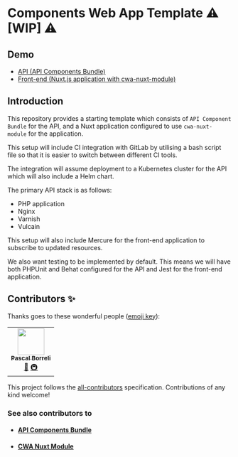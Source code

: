 # Components Web App Template :warning: [WIP] :warning:

## Demo
- [API (API Components Bundle)](https://api.cwa.silverbackwebapps.com/)
- [Front-end (Nuxt.js application with cwa-nuxt-module)](https://cwa.silverbackwebapps.com/)

## Introduction

This repository provides a starting template which consists of `API Component Bundle` for the API, and a Nuxt application configured to use `cwa-nuxt-module` for the application.

This setup will include CI integration with GitLab by utilising a bash script file so that it is easier to switch between different CI tools.

The integration will assume deployment to a Kubernetes cluster for the API which will also include a Helm chart.

The primary API stack is as follows:
- PHP application
- Nginx
- Varnish
- Vulcain

This setup will also include Mercure for the front-end application to subscribe to updated resources.

We also want testing to be implemented by default. This means we will have both PHPUnit and Behat configured for the API and Jest for the front-end application.

## Contributors ✨

Thanks goes to these wonderful people ([emoji key](https://allcontributors.org/docs/en/emoji-key)):

<!-- ALL-CONTRIBUTORS-LIST:START - Do not remove or modify this section -->
<!-- prettier-ignore-start -->
<!-- markdownlint-disable -->
<table>
  <tr>
    <td align="center"><a href="https://gitlab.com/pborreli"><img src="https://secure.gravatar.com/avatar/5c299a02c11ce797f20df385f560a16a?s=80&d=identicon" width="60px;" alt=""/><br /><sub><b>Pascal Borreli</b></sub></a><br /><a href="#ideas-pborreli" title="Ideas, Planning, & Feedback">🤔</a> <a href="#infra-pborreli" title="Infrastructure (Hosting, Build-Tools, etc)">🚇</a></td>
  </tr>
</table>

<!-- markdownlint-enable -->
<!-- prettier-ignore-end -->
<!-- ALL-CONTRIBUTORS-LIST:END -->

This project follows the [all-contributors](https://github.com/all-contributors/all-contributors) specification. Contributions of any kind welcome!

### See also contributors to

- #### [API Components Bundle](https://github.com/components-web-app/api-components-bundle)
- #### [CWA Nuxt Module](https://github.com/components-web-app/cwa-nuxt-module)

